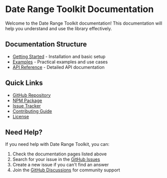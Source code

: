# Date Range Toolkit Documentation

Welcome to the Date Range Toolkit documentation! This documentation will help you understand and use the library effectively.

## Documentation Structure

- [Getting Started](./getting-started.md) - Installation and basic setup
- [Examples](./examples.md) - Practical examples and use cases
- [API Reference](./api-reference.md) - Detailed API documentation

## Quick Links

- [GitHub Repository](https://github.com/surajaswal29/date-range-tk)
- [NPM Package](https://www.npmjs.com/package/date-range-tk)
- [Issue Tracker](https://github.com/surajaswal29/date-range-tk/issues)
- [Contributing Guide](../CONTRIBUTING.md)
- [License](../LICENSE)

## Need Help?

If you need help with Date Range Toolkit, you can:

1. Check the documentation pages listed above
2. Search for your issue in the [GitHub Issues](https://github.com/surajaswal29/date-range-tk/issues)
3. Create a new issue if you can't find an answer
4. Join the [GitHub Discussions](https://github.com/surajaswal29/date-range-tk/discussions) for community support

